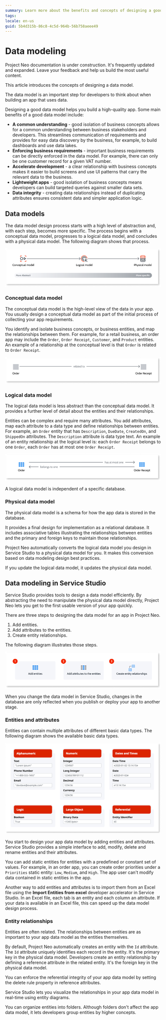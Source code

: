 ```yaml
---
summary: Learn more about the benefits and concepts of designing a good data model.
tags:
locale: en-us
guid: 5b4d315b-86c8-4c5d-964b-56b758aeee49
---
```


# Data modeling

<div class="info" markdown="1">

Project Neo documentation is under construction. It's frequently updated and expanded. Leave your feedback and help us build the most useful content.

</div>

This article introduces the concepts of designing a data model.

The data model is an important step for developers to think about when building an app that uses data.

Designing a good data model helps you build a high-quality app. Some main benefits of a good data model include:

* **A common understanding** - good isolation of business concepts allows for a common understanding between business stakeholders and developers. This streamlines communication of requirements and provides for easy data discovery by the business, for example, to build dashboards and use data lakes.
* **Enforcing business requirements** - important business requirements can be directly enforced in the data model. For example, there can only be one customer record for a given VAT number.
* **Accelerate development** - a clear relationship with business concepts makes it easier to build screens and use UI patterns that carry the relevant data to the business.
* **Lightweight apps** - good isolation of business concepts means developers can build targeted queries against smaller data sets. 
* **Data integrity** - creating data relationships instead of duplicating attributes ensures consistent data and simpler application logic.

## Data models

The data model design process starts with a high level of abstraction and, with each step, becomes more specific. The process begins with a conceptual data model, progresses to a logical data model, and concludes with a physical data model. The following diagram shows that process.

![Model design process](images/data-modeling-model-design-process-diag.png)

### Conceptual data model

The conceptual data model is the high-level view of the data in your app. You usually design a conceptual data model as part of the initial process of collecting your app requirements.

You identify and isolate business concepts, or business entities, and map the relationships between them. For example, for a retail business, an order app may include the `Order`, `Order Receipt`, `Customer`, and `Product` entities. An example of a relationship at the conceptual level is that `Order` is related to `Order Receipt`.

![Conceptual relationship](images/data-modeling-conceptual-relationship-diag.png)

### Logical data model

The logical data model is less abstract than the conceptual data model. It provides a further level of detail about the entities and their relationships.

Entities can be complex and require many attributes. You add attributes, map each attribute to a data type and define relationships between entities. For example, an `Order` entity that has `Description`, `DueDate`, `CreatedOn`, and `ShippedOn` attributes. The `Description` attribute is data type text. An example of an entity relationship at the logical level is: each `Order Receipt` belongs to one `Order`, each `Order` has at most one `Order Receipt`.

![Logical relationship](images/data-modeling-logical-relationship-diag.png)

A logical data model is independent of a specific database.

### Physical data model

The physical data model is a schema for how the app data is stored in the database. 

It provides a final design for implementation as a relational database. It includes associative tables illustrating the relationships between entities and the primary and foreign keys to maintain those relationships.

Project Neo automatically converts the logical data model you design in Service Studio to a physical data model for you. It makes this conversion based on data modeling design best practices.

If you update the logical data model, it updates the physical data model. 

## Data modeling in Service Studio

Service Studio provides tools to design a data model efficiently. By abstracting the need to manipulate the physical data model directly, Project Neo lets you get to the first usable version of your app quickly.

There are three steps to designing the data model for an app in Project Neo.

1. Add entities.
1. Add attributes to the entities.
1. Create entity relationships.

The following diagram illustrates those steps.

![Design steps](images/data-modeling-design-steps-diag.png)

When you change the data model in Service Studio, changes in the database are only reflected when you publish or deploy your app to another stage.

### Entities and attributes

Entities can contain multiple attributes of different basic data types. The following diagram shows the available basic data types.

![Data types](images/data-modeling-data-types-diag.png)

You start to design your app data model by adding entities and attributes. Service Studio provides a simple interface to add, modify, delete and rename entities and their attributes.

You can add static entities for entities with a predefined or constant set of values. For example, in an order app, you can create order priorities under a `Priorities` static entity: `Low`, `Medium`, and `High`. The app user can't modify data contained in static entities in the app. 

Another way to add entities and attributes is to import them from an Excel file using the **Import Entities from excel** developer accelerator in Service Studio. In an Excel file, each tab is an entity and each column an attribute. If your data is available in an Excel file, this can speed up the data model design process.

### Entity relationships

Entities are often related. The relationships between entities are as important to your app data model as the entities themselves.

By default, Project Neo automatically creates an entity with the `Id` attribute. The `Id` attribute uniquely identifies each record in the entity. It's the primary key in the physical data model. Developers create an entity relationship by defining a reference attribute in the related entity. It's the foreign key in the physical data model.

You can enforce the referential integrity of your app data model by setting the delete rule property in reference attributes.

Service Studio lets you visualize the relationships in your app data model in real-time using entity diagrams.

You can organize entities into folders. Although folders don't affect the app data model, it lets developers group entities by higher concepts.
